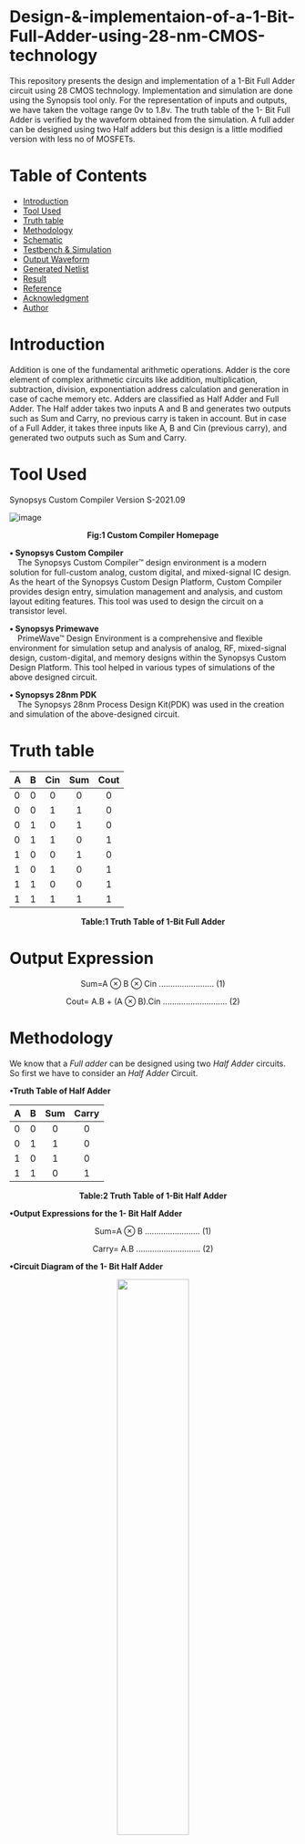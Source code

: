 # Design-&-implementaion-of-a-1-Bit-Full-Adder-using-28-nm-CMOS-technology
This repository presents the design and implementation of a 1-Bit Full Adder circuit using 28 CMOS technology. Implementation and simulation are done using the Synopsis tool only. For the representation of inputs and outputs, we have taken the voltage range 0v to 1.8v. The truth table of the 1- Bit Full Adder is verified by the waveform obtained from the simulation. A full adder can be designed using two Half adders but this design is a little modified version with less no of MOSFETs. 

# Table of Contents
* [Introduction](#Introduction)
* [Tool Used](#Tool-Used)
* [Truth table ](#Truth-table)
* [Methodology](#Methodology)
* [Schematic](#Schematic)
* [Testbench & Simulation](#Testbench-&-Simulation)
* [Output Waveform](#Output-Waveform)
* [Generated Netlist](#Generated-Netlist)
* [Result](#Result)
* [Reference](#Reference)
* [Acknowledgment](#Acknowledgment)
* [Author](#Author)

# Introduction
Addition is one of the fundamental arithmetic operations. Adder is the core element of complex arithmetic circuits like addition, multiplication, subtraction, division, exponentiation address calculation and generation in case of cache memory etc. Adders are classified as Half Adder and Full Adder. The Half adder takes two inputs A and B and generates two outputs such as Sum and Carry, no previous carry is taken in account. But in case of a Full Adder, it takes three inputs like A, B and Cin (previous carry), and generated two outputs such as Sum and Carry. 

# Tool Used
Synopsys Custom Compiler
Version S-2021.09

![image](https://user-images.githubusercontent.com/65393666/155695713-5413fce2-c232-4499-b734-6d966089627d.png)

<p align="center">
<b>Fig:1 Custom Compiler Homepage</b></br>
</p>

<b>• Synopsys Custom Compiler</b></br>
&emsp;The Synopsys Custom Compiler™ design environment is a modern solution for full-custom analog, custom digital, and mixed-signal IC design. As the heart of the Synopsys Custom Design Platform, Custom Compiler provides design entry, simulation management and analysis, and custom layout editing features. This tool was used to design the circuit on a transistor level.

<b>• Synopsys Primewave</b></br>
&emsp;PrimeWave™ Design Environment is a comprehensive and flexible environment for simulation setup and analysis of analog, RF, mixed-signal design, custom-digital, and memory designs within the Synopsys Custom Design Platform. This tool helped in various types of simulations of the above designed circuit.

<b>• Synopsys 28nm PDK</b></br>
&emsp;The Synopsys 28nm Process Design Kit(PDK) was used in the creation and simulation of the above-designed circuit.


# Truth table 

<div align="center">
  
|A | B |Cin|Sum|Cout|
|:-|:-:|:-:|:-:|:--:|
|0 | 0 | 0 | 0 | 0 |
|0 | 0 | 1 | 1 | 0 |
|0 | 1 | 0 | 1 | 0 |
|0 | 1 | 1 | 0 | 1 |
|1 | 0 | 0 | 1 | 0 |
|1 | 0 | 1 | 0 | 1 |
|1 | 1 | 0 | 0 | 1 |
|1 | 1 | 1 | 1 | 1 |
  
</div>
<div>
  
  <p align="center">
<b>Table:1 Truth Table of 1-Bit Full Adder</b></br>
</p>

# Output Expression
<p align="center">
Sum=A ⊗ B ⊗ Cin  ........................  (1)
  </p>
<p align="center">
Cout= A.B + (A ⊗ B).Cin ............................ (2)
</p>

# Methodology
We know that a _Full adder_ can be designed using two _Half Adder_ circuits. So first we have to consider an _Half Adder_ Circuit.

<b>•Truth Table of Half Adder</b></br>
<div align="center">
  
|A | B |Sum|Carry|
|:-|:-:|:-:|:-:|
|0 | 0 | 0 | 0 | 
|0 | 1 | 1 | 0 | 
|1 | 0 | 1 | 0 | 
|1 | 1 | 0 | 1 | 
  
</div>
<div>
  
  <p align="center">
<b>Table:2 Truth Table of 1-Bit Half Adder</b></br>
</p>
<b>•Output Expressions for the 1- Bit Half Adder</b></br>

 <p align="center">
Sum=A ⊗ B   ........................  (1)
  </p>
<p align="center">
Carry= A.B ............................ (2)
</p>


<b>•Circuit Diagram of the 1- Bit Half Adder</b></br>

<p align="center" width="100%">
  
<img width="50%" src="https://user-images.githubusercontent.com/65393666/155495727-aaa770b7-1334-4017-b668-d111ae0caca0.png">

</p>

<p align="center">
<b>Fig:2 Half Adder Circuit</b></br>
</p>

<b>•Full Adder using Half Adder</b></br>

<p align="center" width="100%">
  
<img width="100%" src="https://user-images.githubusercontent.com/65393666/155501100-bb537e09-cf9b-4424-a8f4-eb63d73d9eea.png">

</p>

<p align="center">
<b>Fig:3 Full Adder using two Half Adder Circuits</b></br>
</p>

As we know that the implementation of universal gates like **NAND** & **NOR** gates require less number of mosfets in comparision with **AND/OR** gates. Hence to reduce the design complexity, we can replace the **AND-AND-OR** logic of the carry with the **NAND-NAND-NAND** logic. The design can be modified as follows:

<p align="center" width="100%">
  
<img width="100%" src="https://user-images.githubusercontent.com/65393666/155504379-6c1d957c-64bf-4c72-b28a-f4d97a920c2b.png">

</p>

<p align="center">
<b>Fig:4 Modified Full Adder Circuit</b></br>
</p>

# Schematic

![Schematic](https://user-images.githubusercontent.com/65393666/155510454-e96140b9-5f59-4eb3-8a88-e929ac95ce81.png)

<p align="center">
<b>Fig:5 Tansistor Level Schematic of Full Adder Circuit</b></br>
</p>

<b>• Schematic of two input Inverter</b></br>

![Inverter](https://user-images.githubusercontent.com/65393666/155697673-74e84793-4c9b-48db-8dee-bb02305fabf0.png)

<p align="center">
<b>Fig:6</b> Tansistor Level Schematic of Inverter Circuit </br>
</p>

<b>• Schematic of two input XOR Gate</b></br>

![XOR Gate](https://user-images.githubusercontent.com/65393666/155697035-068d474c-25bc-4561-965c-66a0eaecdfa1.png)

<p align="center">
<b>Fig:7</b> Tansistor Level Schematic of XOR Gate Circuit </br>
</p>

<b>• Schematic of two input NAND Gate</b></br>

![NAND Gate](https://user-images.githubusercontent.com/65393666/155698115-93ce9d2c-e691-46dc-9938-7469aed5ddfd.png)

<p align="center">
<b>Fig:8</b> Tansistor Level Schematic of NAND Gate Circuit </br>
</p>

# Testbench & Simulation

For designing the testbench for 1-Bit Full Adder we need following:</br>
1. Three-pulsed signals for A,B and Cin( vpulse )
2. DC power supply( vdc )
3. Ground ( gnd )
4. Two-Load Capacitors for taking outputs from Sum and Cout terminal.

![Testbech](https://user-images.githubusercontent.com/65393666/155700855-176d8967-db42-4e0b-b12c-384f553672a6.png)

<p align="center">
<b>Fig:9</b> Testbench for 1-Bit Full Adder </br>
</p>

**Parameters for A,B and C**

|Signal|DC Voltage|Volatge 1|Voltage 2|Delay Time|Rise Time|Fall Time|Pulse Width|Period|
|:-----|:--------:|:-------:|:-------:|:--------:|:-------:|:-------:|:---------:|-----:|
|A|0 V|0 V|1.8 V|20u s|20p s|20p s|20u s|40u s|
|B|0 V|0 V|1.8 V|10u s|20p s|20p s|10u s|20u s|
|C|0 V|0 V|1.8 V|5u s|20p s|20p s|5u s|10u s|

<p align="center">
<b>Table:3 Parameters for the input pulses A,B and C</b></br>
</p>

**Parameters for Vdd and Load Capacitances**

Vdd=1.8 V
C= 1p F

**Transient Analysis**
The analysis is done for 40u s in the steps of 1u s.

# Output Waveform

![Output Waveform](https://user-images.githubusercontent.com/65393666/155509859-42d1d695-8467-4640-ab19-993fb5950ab9.png)

<p align="center">
<b>Fig:10</b> Output waveform of 1-Bit Full Adder Circuit </br>
</p>

# Generated Netlist

```
*  Generated for: PrimeSim
*  Design library name: cp_lib
*  Design cell name: 1_Bit_Full_Adder_tb
*  Design view name: schematic
.lib 'saed32nm.lib' TT

*Custom Compiler Version S-2021.09
*Thu Feb 24 10:29:51 2022

.global gnd! vdd!
********************************************************************************
* Library          : cp_lib
* Cell             : 1_Bit_Full_Adder
* View             : schematic
* View Search List : hspice hspiceD schematic spice veriloga
* View Stop List   : hspice hspiceD
********************************************************************************
.subckt _1_bit_full_adder a b cin cout gnd_1 sum vdd vt_bulk_n_gnd!
+ vt_bulk_p_vdd!
xm46 net152 net156 gnd_1 vt_bulk_n_gnd! n105 w=0.1u l=0.03u nf=1 m=1
xm44 cout net160 net152 vt_bulk_n_gnd! n105 w=0.1u l=0.03u nf=1 m=1
xm43 net146 cin gnd_1 vt_bulk_n_gnd! n105 w=0.1u l=0.03u nf=1 m=1
xm42 net156 net145 net146 vt_bulk_n_gnd! n105 w=0.1u l=0.03u nf=1 m=1
xm41 net140 b gnd_1 vt_bulk_n_gnd! n105 w=0.1u l=0.03u nf=1 m=1
xm40 net160 a net140 vt_bulk_n_gnd! n105 w=0.1u l=0.03u nf=1 m=1
xm36 net125 net119 gnd_1 vt_bulk_n_gnd! n105 w=0.1u l=0.03u nf=1 m=1
xm35 net122 cin gnd_1 vt_bulk_n_gnd! n105 w=0.1u l=0.03u nf=1 m=1
xm34 net119 cin gnd_1 vt_bulk_n_gnd! n105 w=0.1u l=0.03u nf=1 m=1
xm33 net116 net101 gnd_1 vt_bulk_n_gnd! n105 w=0.1u l=0.03u nf=1 m=1
xm31 net110 b gnd_1 vt_bulk_n_gnd! n105 w=0.1u l=0.03u nf=1 m=1
xm57 net98 a gnd_1 vt_bulk_n_gnd! n105 w=0.1u l=0.03u nf=1 m=1
xm28 net101 b gnd_1 vt_bulk_n_gnd! n105 w=0.1u l=0.03u nf=1 m=1
xm58 net128 net145 gnd_1 vt_bulk_n_gnd! n105 w=0.1u l=0.03u nf=1 m=1
xm53 sum net128 net125 vt_bulk_n_gnd! n105 w=0.1u l=0.03u nf=1 m=1
xm54 sum net145 net122 vt_bulk_n_gnd! n105 w=0.1u l=0.03u nf=1 m=1
xm55 net145 net98 net116 vt_bulk_n_gnd! n105 w=0.1u l=0.03u nf=1 m=1
xm56 net145 a net110 vt_bulk_n_gnd! n105 w=0.1u l=0.03u nf=1 m=1
xm47 sum cin net134 vt_bulk_p_vdd! p105 w=0.1u l=0.03u nf=1 m=1
xm48 sum net119 net131 vt_bulk_p_vdd! p105 w=0.1u l=0.03u nf=1 m=1
xm50 net145 b net107 vt_bulk_p_vdd! p105 w=0.1u l=0.03u nf=1 m=1
xm51 net145 net101 net104 vt_bulk_p_vdd! p105 w=0.1u l=0.03u nf=1 m=1
xm26 cout net160 vdd vt_bulk_p_vdd! p105 w=0.1u l=0.03u nf=1 m=1
xm25 cout net156 vdd vt_bulk_p_vdd! p105 w=0.1u l=0.03u nf=1 m=1
xm24 net156 net145 vdd vt_bulk_p_vdd! p105 w=0.1u l=0.03u nf=1 m=1
xm23 net156 cin vdd vt_bulk_p_vdd! p105 w=0.1u l=0.03u nf=1 m=1
xm22 net160 a vdd vt_bulk_p_vdd! p105 w=0.1u l=0.03u nf=1 m=1
xm21 net160 b vdd vt_bulk_p_vdd! p105 w=0.1u l=0.03u nf=1 m=1
xm11 net104 a vdd vt_bulk_p_vdd! p105 w=0.1u l=0.03u nf=1 m=1
xm9 net98 a vdd vt_bulk_p_vdd! p105 w=0.1u l=0.03u nf=1 m=1
xm12 net107 net98 vdd vt_bulk_p_vdd! p105 w=0.1u l=0.03u nf=1 m=1
xm17 net131 net145 vdd vt_bulk_p_vdd! p105 w=0.1u l=0.03u nf=1 m=1
xm16 net119 cin vdd vt_bulk_p_vdd! p105 w=0.1u l=0.03u nf=1 m=1
xm15 net128 net145 vdd vt_bulk_p_vdd! p105 w=0.1u l=0.03u nf=1 m=1
xm10 net101 b vdd vt_bulk_p_vdd! p105 w=0.1u l=0.03u nf=1 m=1
xm18 net134 net128 vdd vt_bulk_p_vdd! p105 w=0.1u l=0.03u nf=1 m=1
.ends _1_bit_full_adder

********************************************************************************
* Library          : cp_lib
* Cell             : 1_Bit_Full_Adder_tb
* View             : schematic
* View Search List : hspice hspiceD schematic spice veriloga
* View Stop List   : hspice hspiceD
********************************************************************************
xi19 a b cin cout gnd! sum net8 gnd! vdd! _1_bit_full_adder
v1 net8 gnd! dc=1.8
v4 cin gnd! dc=0 pulse ( 0 1.8 5u 20p 20p 5u 10u )
v3 b gnd! dc=0 pulse ( 0 1.8 10u 20p 20p 10u 20u )
v2 a gnd! dc=0 pulse ( 0 1.8 20u 20p 20p 20u 40u )
c6 cout gnd! c=1p
c5 sum gnd! c=1p








.tran '1us' '40us' name=tran

.option primesim_remove_probe_prefix = 0
.probe v(*) i(*) level=1
.probe tran v(a) v(b) v(C) v(cout) v(sum)

.temp 25



.option primesim_output=wdf


.option parhier = LOCAL






.end
```

# Result

As a result, the Output waveform shown in figure:10 can be verified from the truth table of Full Adder shown in Table:1.

# Reference

[1] Rajan Kumar Jha, Rahul Prasad Rajak and Anu Samanta
“Implementation of 1 bit CMOS Full Adder Design and Analysis
Based on Propagation Delay,” in ICETC3-2017.
https://ijoaemorg.files.wordpress.com/2017/04/icetc3-2017-110.pdf

[2] Kavita Khare, Krishna Dayal Shukla,” Design A 1Bit Low Power Full
Adder Using Cadence Tool,” in AIP Conference Proceedings 1324,
373 (2010); https://aip.scitation.org/doi/pdf/10.1063/1.3526237

# Acknowledgment

- [Kunal Ghosh](https://github.com/kunalg123), Founder, VSD Corp. Pvt. Ltd
- [Indian Institute Of Technology (IIT), Hyderabad](https://iith.ac.in/)
- [Synopsys](https://www.synopsys.com/)
- [Mohammad Khalique Khan](https://github.com/Khalique13)

# Author

[Rishabh Verma](https://github.com/Rishabh-zhcet), B.Tech Electronics Engineering, Zakir Husain College of Engineering and Technology (ZHCET), Aligarh Muslim University(AMU).


